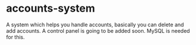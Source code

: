 # accounts-system
A system which helps you handle accounts, basically you can delete and add accounts. A control panel is going to be added soon. MySQL is needed for this.

